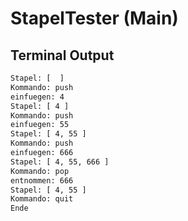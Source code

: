 # StapelTester (Main)

## Terminal Output

```bash
Stapel: [  ]
Kommando: push
einfuegen: 4
Stapel: [ 4 ]
Kommando: push
einfuegen: 55
Stapel: [ 4, 55 ]
Kommando: push
einfuegen: 666
Stapel: [ 4, 55, 666 ]
Kommando: pop
entnommen: 666
Stapel: [ 4, 55 ]
Kommando: quit
Ende
```